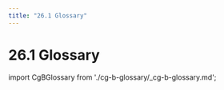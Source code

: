 ```yaml
---
title: "26.1 Glossary"
---
```


# 26.1 Glossary

import CgBGlossary from './cg-b-glossary/_cg-b-glossary.md';

<CgBGlossary />

